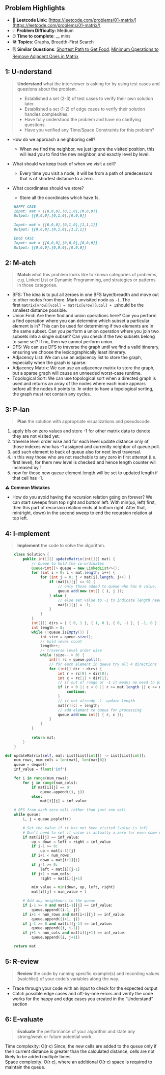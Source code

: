 ## Problem Highlights

* 🔗 **Leetcode Link:** [https://leetcode.com/problems/01-matrix/](https://leetcode.com/problems/01-matrix/)
* 💡 **Problem Difficulty:** Medium
* ⏰ **Time to complete**: __ mins
* 🛠️ **Topics**: Graphs, Breadth-First Search
* 🗒️ **Similar Questions**: [Shortest Path to Get Food](https://leetcode.com/problems/shortest-path-to-get-food/), [Minimum Operations to Remove Adjacent Ones in Matrix](https://leetcode.com/problems/minimum-operations-to-remove-adjacent-ones-in-matrix/)

## 1: **U-nderstand**

> **Understand** what the interviewer is asking for by using test cases and questions about the problem.
> 
> - Established a set (2-3) of test cases to verify their own solution later.
> - Established a set (1-2) of edge cases to verify their solution handles complexities.
> - Have fully understood the problem and have no clarifying questions.
> - Have you verified any Time/Space Constraints for this problem?

- How do we approach a neighboring cell? 
  - When we find the neighbor, we just ignore the visited position, this will lead you to find the new neighbor, and exactly level by level.
    
- What should we keep track of when we visit a cell? 
  - Every time you visit a node, it will be from a path of predecessors that is of shortest distance to a zero.
    
- What coordinates should we store?
  - Store all the coordinates which have 1s.
    


```markdown
    HAPPY CASE
    Input: mat = [[0,0,0],[0,1,0],[0,0,0]]
    Output: [[0,0,0],[0,1,0],[0,0,0]]
    
    Input: mat = [[0,0,0],[0,1,0],[1,1,1]]
    Output: [[0,0,0],[0,1,0],[1,2,1]]

    EDGE CASE
    Input: mat = [[0,0,0],[0,0,0],[0,0,0]]
    Output: [[0,0,0],[0,0,0],[0,0,0]]
```
    
## 2: M-atch

> **Match** what this problem looks like to known categories of problems, e.g. Linked List or Dynamic Programming, and strategies or patterns in those categories.

- BFS: The idea is to put all zeroes in one BFS layer/breadth and move out to other nodes from there. Mark unvisited node as `-1`. The first `matrix[vrow][vcol] = matrix[urow][ucol] + 1`should be the smallest distance possible.
- Union Find: Are there find and union operations here? Can you perform a find operation where you can determine which subset a particular element is in? This can be used for determining if two elements are in the same subset. Can you perform a union operation where you join two subsets into a single subset? Can you check if the two subsets belong to same set? If no, then we cannot perform union. 
- DFS: We can use DFS to traverse the graph until we find a valid itinerary, ensuring we choose the lexicographically least itinerary.
- Adjacency List: We can use an adjacency list to store the graph, especially when the graph is sparse.
- Adjacency Matrix: We can use an adjacency matrix to store the graph, but a sparse graph will cause an unneeded worst-case runtime.
- Topological Sort: We can use topological sort when a directed graph is used and returns an array of the nodes where each node appears before all the nodes it points to. In order to have a topological sorting, the graph must not contain any cycles.

## 3: P-lan
    
> **Plan** the solution with appropriate visualizations and pseudocode.
    
1. apply bfs on zero values and store -1 for other matrix data to denote they are not visited yet.
2. traverse level order wise and for each level update distance only of those indexes who has -1 assigned and currently neighbor of queue.poll.
3. add such element to back of queue also for next level traversal.
4. in this way those who are not reachable to any zero in first attempt (i.e.
first level), for them new level is checked and hence length counter will increased by 1
5. now for those new queue element length will be set to updated length if
that cell has -1.

⚠️ **Common Mistakes**

* How do you avoid having the recursion relation going on forever? We can start sweeps from top right and bottom left. With min(up, left) first, then this part of recursion relation ends at bottom right. After that, min(right, down) in the second sweep to end the recursion relation at top left. 
    
## 4: I-mplement

> **Implement** the code to solve the algorithm.
    
```java
    class Solution {
        public int[][] updateMatrix(int[][] mat) {
    		// Queue to hold the co-ordinates
    		Queue<int[]> queue = new LinkedList<>();
    		for (int i = 0; i < mat.length; i++) {
    			for (int j = 0; j < mat[i].length; j++) {
    				if (mat[i][j] == 0) {
    					// only those added to queue who has 0 value.
    					queue.add(new int[] { i, j });
    				} else {
    					// else set value to -1 to indicate length needed to be updated here.
    					mat[i][j] = -1;
    				}
    			}
    		}
    		int[][] dirs = { { 0, 1 }, { 1, 0 }, { 0, -1 }, { -1, 0 } };
    		int length = 0;
    		while (!queue.isEmpty()) {
    			int size = queue.size();
    			// hold level count
    			length++;
    			// traverse level order wise
    			while (size-- > 0) {
    				int[] rc = queue.poll();
    				// for each element in queue try all 4 directions
    				for (int[] dir : dirs) {
    					int r = rc[0] + dir[0];
    					int c = rc[1] + dir[1];
    					// if out of range or -1 it means no need to process it.
    					if (r < 0 || c < 0 || r >= mat.length || c >= mat[0].length || mat[r][c] != -1) {
    						continue;
    					}
    					// if not already -1. update length
    					mat[r][c] = length;
    					// add element to queue for processing
    					queue.add(new int[] { r, c });
    				}
    			}
    		}
    
    		return mat;
    	}
    }
```
    
```python
def updateMatrix(self, mat: List[List[int]]) -> List[List[int]]:
    num_rows, num_cols = len(mat), len(mat[0])
	queue = deque()
	inf_value = float('inf')

	for i in range(num_rows):
		for j in range(num_cols):
			if mat[i][j] == 0:
				queue.append((i, j))
			else:
				mat[i][j] = inf_value

	# BFS from each zero cell rather than just one cell
	while queue:
		i, j = queue.popleft()    

		# Set the value if it has not been visited (value is inf)
		# Don't need to set if value is actually a zero (or even some number)
		if mat[i][j] == inf_value:
			up = down = left = right = inf_value
			if i-1 >= 0:
				up = mat[i-1][j] 
			if i+1 < num_rows:
				down = mat[i+1][j]
			if j-1 >= 0:
				left = mat[i][j-1]
			if j+1 < num_cols:
				right = mat[i][j+1]

			min_value = min(down, up, left, right)
			mat[i][j] = min_value + 1

		# Add any neighbours to the queue
		if i-1 >= 0 and mat[i-1][j] == inf_value:
			queue.append((i-1, j))
		if i+1 < num_rows and mat[i+1][j] == inf_value:
			queue.append((i+1, j))
		if j-1 >= 0 and mat[i][j-1] == inf_value:
			queue.append((i, j-1))
		if j+1 < num_cols and mat[i][j+1] == inf_value:
			queue.append((i, j+1))

	return mat
```
    
## 5: R-eview
    
> **Review** the code by running specific example(s) and recording values (watchlist) of your code's variables along the way.

- Trace through your code with an input to check for the expected output
- Catch possible edge cases and off-by-one errors and verify the code works for the happy and edge cases you created in the “Understand” section

    
## 6: E-valuate

> **Evaluate** the performance of your algorithm and state any strong/weak or future potential work.

Time complexity: O(r⋅c)
Since, the new cells are added to the queue only if their current distance is greater than the calculated distance, cells are not likely to be added multiple times.
<br>
Space complexity: O(r⋅c), where an additional O(r⋅c) space is required to maintain the queue.